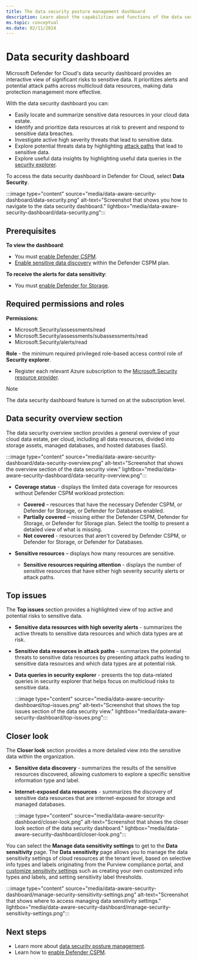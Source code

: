 ```yaml
---
title: The data security posture management dashboard
description: Learn about the capabilities and functions of the data security posture management view in Microsoft Defender for Cloud.
ms.topic: conceptual
ms.date: 02/11/2024
---
```


# Data security dashboard

Microsoft Defender for Cloud's data security dashboard provides an interactive view of significant risks to sensitive data. It prioritizes alerts and potential attack paths across multicloud data resources, making data protection management more effective.

With the data security dashboard you can:

- Easily locate and summarize sensitive data resources in your cloud data estate.
- Identify and prioritize data resources at risk to prevent and respond to sensitive data breaches.
- Investigate active high severity threats that lead to sensitive data.
- Explore potential threats data by highlighting [attack paths](concept-attack-path.md) that lead to sensitive data.
- Explore useful data insights by highlighting useful data queries in the [security explorer](how-to-manage-cloud-security-explorer.md).

To access the data security dashboard in Defender for Cloud, select **Data Security**.

:::image type="content" source="media/data-aware-security-dashboard/data-security.png" alt-text="Screenshot that shows you how to navigate to the data security dashboard." lightbox="media/data-aware-security-dashboard/data-security.png":::

## Prerequisites

**To view the dashboard**:

- You must [enable Defender CSPM](tutorial-enable-cspm-plan.md).
- [Enable sensitive data discovery](tutorial-enable-cspm-plan.md#enable-the-components-of-the-defender-cspm-plan) within the Defender CSPM plan.  

**To receive the alerts for data sensitivity**:

- You must [enable Defender for Storage](tutorial-enable-storage-plan.md).

## Required permissions and roles

**Permissions**:

- Microsoft.Security/assessments/read
- Microsoft.Security/assessments/subassessments/read
- Microsoft.Security/alerts/read

**Role** - the minimum required privileged role-based access control role of **Security explorer**.

- Register each relevant Azure subscription to the [Microsoft.Security resource provider](/azure/azure-resource-manager/management/resource-providers-and-types#register-resource-provider).

> [!NOTE]
> The data security dashboard feature is turned on at the subscription level.

## Data security overview section

The data security overview section provides a general overview of your cloud data estate, per cloud, including all data resources, divided into storage assets, managed databases, and hosted databases (IaaS).

:::image type="content" source="media/data-aware-security-dashboard/data-security-overview.png" alt-text="Screenshot that shows the overview section of the data security view." lightbox="media/data-aware-security-dashboard/data-security-overview.png":::

- **Coverage status** - displays the limited data coverage for resources without Defender CSPM workload protection:

  - **Covered** – resources that have the necessary Defender CSPM, or Defender for Storage, or Defender for Databases enabled.
  - **Partially covered** – missing either the Defender CSPM, Defender for Storage, or Defender for Storage plan. Select the tooltip to present a detailed view of what is missing.
  - **Not covered** - resources that aren't covered by Defender CSPM, or Defender for Storage, or Defender for Databases.

- **Sensitive resources** – displays how many resources are sensitive.

  - **Sensitive resources requiring attention** - displays the number of sensitive resources that have either high severity security alerts or attack paths.

## Top issues

The **Top issues** section provides a highlighted view of top active and potential risks to sensitive data.

- **Sensitive data resources with high severity alerts** - summarizes the active threats to sensitive data resources and which data types are at risk.

- **Sensitive data resources in attack paths** - summarizes the potential threats to sensitive data resources  by presenting attack paths leading to sensitive data resources and which data types are at potential risk.

- **Data queries in security explorer** - presents the top data-related queries in security explorer that helps focus on multicloud risks to sensitive data.

    :::image type="content" source="media/data-aware-security-dashboard/top-issues.png" alt-text="Screenshot that shows the top issues section of the data security view." lightbox="media/data-aware-security-dashboard/top-issues.png":::

## Closer look

The **Closer look** section provides a more detailed view into the sensitive data within the organization.

- **Sensitive data discovery** - summarizes the results of the sensitive resources discovered, allowing customers to explore a specific sensitive information type and label.
- **Internet-exposed data resources** - summarizes the discovery of sensitive data resources that are internet-exposed for storage and managed databases.

    :::image type="content" source="media/data-aware-security-dashboard/closer-look.png" alt-text="Screenshot that shows the closer look section of the data security dashboard." lightbox="media/data-aware-security-dashboard/closer-look.png":::

You can select the **Manage data sensitivity settings** to get to the **Data sensitivity** page. The **Data sensitivity** page allows you to manage the data sensitivity settings of cloud resources at the tenant level, based on selective info types and labels originating from the Purview compliance portal, and [customize sensitivity settings](data-sensitivity-settings.md) such as creating your own customized info types and labels, and setting sensitivity label thresholds.

:::image type="content" source="media/data-aware-security-dashboard/manage-security-sensitivity-settings.png" alt-text="Screenshot that shows where to access managing data sensitivity settings." lightbox="media/data-aware-security-dashboard/manage-security-sensitivity-settings.png":::

## Next steps

- Learn more about [data security posture management](concept-data-security-posture.md).
- Learn how to [enable Defender CSPM](tutorial-enable-cspm-plan.md).

